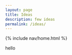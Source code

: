 ```yaml
---
layout: page
title: Ideas
description: few ideas
permalink: /ideas/
---
```


{% include nav/home.html %}

hello